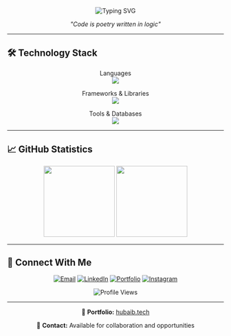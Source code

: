 <div align="center">
  <img src="https://readme-typing-svg.herokuapp.com?font=Fira+Code&size=28&duration=2800&pause=2000&color=00D4FF&center=true&vCenter=true&width=600&lines=Software+Engineer+%26+Developer;Building+Digital+Solutions;Welcome+to+My+Profile!" alt="Typing SVG" />
</div>

<p align="center">
  <em>"Code is poetry written in logic"</em>
</p>

---

## 🛠 Technology Stack

<div align="center">

Languages
<br>
<img src="https://skillicons.dev/icons?i=python,js,html,css,c" />

Frameworks & Libraries
<br>
<img src="https://skillicons.dev/icons?i=django,react,bootstrap" />

Tools & Databases
<br>
<img src="https://skillicons.dev/icons?i=mysql,git,github,vscode" />

</div>

---

## 📈 GitHub Statistics

<div align="center">
  <img height="165em" src="https://github-readme-stats.vercel.app/api?username=hubaibp&show_icons=true&theme=dark&include_all_commits=true&count_private=true&hide_border=true"/>
  <img height="165em" src="https://github-readme-stats.vercel.app/api/top-langs/?username=hubaibp&layout=compact&langs_count=6&theme=dark&hide_border=true"/>
</div>

---

## 🤝 Connect With Me

<div align="center">

[![Email](https://img.shields.io/badge/Email-27hubaib@gmail.com-D14836?style=flat&logo=gmail&logoColor=white)](mailto:27hubaib@gmail.com)
[![LinkedIn](https://img.shields.io/badge/LinkedIn-Connect-0077B5?style=flat&logo=linkedin&logoColor=white)](https://www.linkedin.com/in/hubaibp)
[![Portfolio](https://img.shields.io/badge/Portfolio-hubaib.tech-000000?style=flat&logo=Google-chrome&logoColor=white)](https://hubaib.tech)
[![Instagram](https://img.shields.io/badge/Instagram-Follow-E4405F?style=flat&logo=instagram&logoColor=white)](https://instagram.com/hubaib_p)

</div>

<div align="center">
  <img src="https://komarev.com/ghpvc/?username=hubaibp&style=flat&color=blue" alt="Profile Views" />
</div>

---

<div align="center">
  <p>💼 <strong>Portfolio:</strong> <a href="https://hubaib.tech">hubaib.tech</a></p>
  <p>📧 <strong>Contact:</strong> Available for collaboration and opportunities</p>
</div>
